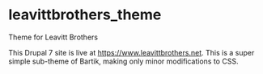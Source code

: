 # leavittbrothers_theme
Theme for Leavitt Brothers

This Drupal 7 site is live at https://www.leavittbrothers.net. This is a super simple sub-theme of Bartik, making only minor modifications to CSS.
